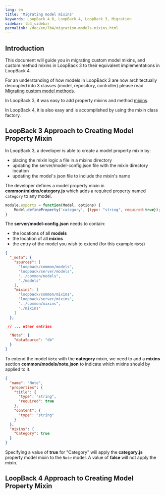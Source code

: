 ```yaml
---
lang: en
title: 'Migrating model mixins'
keywords: LoopBack 4.0, LoopBack 4, LoopBack 3, Migration
sidebar: lb4_sidebar
permalink: /doc/en/lb4/migration-models-mixins.html
---
```


## Introduction

This document will guide you in migrating custom model mixins, and custom method mixins in LoopBack 3 to
their equivalent implementations in LoopBack 4.

For an understanding of how models in LoopBack 3 are now architectually decoupled into 3 classes (model, repository, controller) please read [Migrating custom model methods](./methods.md).

In LoopBack 3, it was easy to add property mixins and method [mixins](https://loopback.io/doc/en/lb3/Defining-mixins.html).

In LoopBack 4, it is also easy and is accomplished by using the mixin class factory.


## LoopBack 3 Approach to Creating Model Property Mixin

In LoopBack 3, a developer is able to create a model property mixin by:

- placing the mixin logic a file in a mixins directory
- updating the server/model-config.json file with the mixin directory location
- updating the model's json file to include the mixin's name 


The developer defines a model property mixin in **common/mixins/category.js** which adds a required property named `category` to any model.

```js
module.exports = function(Model, options) {
    Model.defineProperty('category', {type: "string", required:true});  
}
```

The **server/model-config.json** needs to contain:

- the locations of all **models** 
- the location of all **mixins**
- the entry of the model you wish to extend (for this example `Note`)

```json
{
  "_meta": {
    "sources": [
      "loopback/common/models",
      "loopback/server/models",
      "../common/models",
      "./models"
    ],
    "mixins": [
      "loopback/common/mixins",
      "loopback/server/mixins",
      "../common/mixins",
      "./mixins"
    ]
  },

 // ... other entries 

  "Note": {
    "dataSource": "db"
  }
}

```

To extend the model `Note` with the **category** mixin, we need to add a **mixins** section **common/models/note.json** to indicate which mixins should by applied to it.

```json
{
  "name": "Note",
  "properties": {
    "title": {
      "type": "string",
      "required": true
    },
    "content": {
      "type": "string"
    }
  },
  "mixins": {
    "Category": true
  }
}
```

Specifying a value of **true** for "Category" will apply the **category.js** property model mixin to the `Note` model. A value of **false** will not apply the mixin.



## LoopBack 4 Approach to Creating Model Property Mixin











